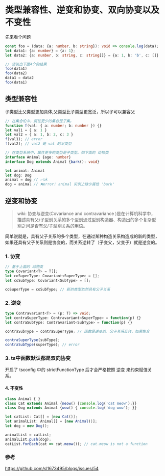 # 类型兼容性、逆变和协变、双向协变以及不变性

先来看个问题

```typescript
const foo = (data: {a: number, b: string}): void => console.log(data);
let data1: {a: number} = {a: 1};
let data2: {a: number, b: string, c: string[]} = {a: 1, b: 'b', c: []};

// 请说出下面4个的结果
foo(data1)
foo(data2)
data1 = data2
foo(data1)
```

## 类型兼容性

子类型比父类型更加具体,父类型比子类型更宽泛，所以子可以兼容父

```typescript
// 在集合论中，属性更少的集合是子集。
function f(val: { a: number; b: number }) {}
let val1 = { a: 1 }
let val2 = { a: 1, b: 2, c: 3 }
f(val1); // error
f(val2); // val2 是 val 的父类型

// 在类型系统中，属性更多的类型是子类型。如下面的 动物类
interface Animal {age: number}
interface Dog extends Animal {bark(): void}

let animal: Animal
let dog: Dog
animal = dog // ✅ok
dog = animal // ❌error! animal 实例上缺少属性 'bark'
```

## 逆变和协变

> wiki: 协变与逆变(Covariance and contravariance )是在计算机科学中，描述具有父/子型别关系的多个型别通过型别构造器、构造出的多个复杂型别之间是否有父/子型别关系的用语。

简单说就是，具有父子关系的多个类型，在通过某种构造关系构造成的新的类型，如果还具有父子关系则是协变的，而关系逆转了（子变父，父变子）就是逆变的。

### 1. 协变

```typescript
// 基于上面的 动物类
type Covariant<T> = T[];
let coSuperType: Covariant<SuperType> = [];
let coSubType: Covariant<SubType> = [];

coSuperType = coSubType; // 新的类型依然具有父子关系
```

### 2. 逆变

```typescript
type Contravariant<T> = (p: T) => void;
let contraSuperType: Contravariant<SuperType> = function(p) {}
let contraSubType: Contravariant<SubType> = function(p) {}

contraSubType = contraSuperType; // 函数是逆变的，父子关系反转，如果集合

contraSuperType(subType);
contraSubType(superType); // error
```

### 3. ts中函数默认都是双向协变

开启了 tsconfig 中的 strictFunctionType 后才会严格按照 逆变 来约束赋值关系。

#### 4. 不变性

```typescript
class Animal { }
class Cat extends Animal {meow() {console.log('cat meow');}}
class Dog extends Animal {wow() { console.log('dog wow'); }}

let catList: Cat[] = [new Cat()];
let animalList: Animal[] = [new Animal()];
let dog = new Dog();

animalList = catList;
animalList.push(dog);
catList.forEach(cat => cat.meow()); // cat.meow is not a function
```

### 参考

<https://github.com/sl1673495/blogs/issues/54>
